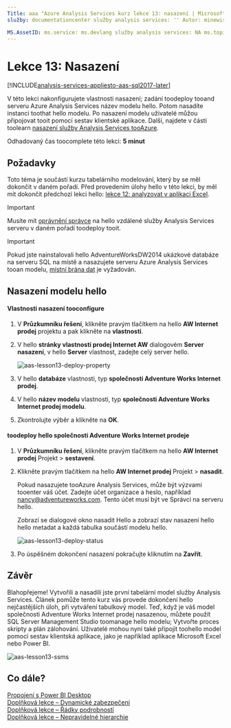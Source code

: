 ```yaml
---
Title: aaa "Azure Analysis Services kurz lekce 13: nasazení | Microsoft Docs"Popis: Popisuje, jak toodeploy hello kurzu projektu tooAzure Analysis Services.
služby: documentationcenter služby analysis services: '' Autor: minewiskan správce: erikre editor: '' značky: "

MS.AssetID: ms.service: ms.devlang služby analysis services: NA ms.topic: get-started-article ms.tgt_pltfrm: NA ms.workload: na ms.date: 07/17/2017 ms.author: owend
---
```

# <a name="lesson-13-deploy"></a>Lekce 13: Nasazení

[!INCLUDE[analysis-services-appliesto-aas-sql2017-later](../../../includes/analysis-services-appliesto-aas-sql2017-later.md)]

V této lekci nakonfigurujete vlastnosti nasazení; zadání toodeploy tooand serveru Azure Analysis Services název modelu hello. Potom nasadíte instanci toothat hello modelu. Po nasazení modelu uživatelé můžou připojovat tooit pomocí sestav klientské aplikace. Další, najdete v části toolearn [nasazení služby Analysis Services tooAzure](https://docs.microsoft.com/azure/analysis-services/analysis-services-deploy).  
  
Odhadovaný čas toocomplete této lekci: **5 minut**  
  
## <a name="prerequisites"></a>Požadavky  
Toto téma je součástí kurzu tabelárního modelování, který by se měl dokončit v daném pořadí. Před provedením úlohy hello v této lekci, by měl mít dokončit předchozí lekci hello: [lekce 12: analyzovat v aplikaci Excel](../tutorials/aas-lesson-12-analyze-in-excel.md).  

> [!IMPORTANT]  
> Musíte mít [oprávnění správce](../analysis-services-server-admins.md) na hello vzdálené služby Analysis Services serveru v daném pořadí toodeploy tooit.  

> [!IMPORTANT]  
> Pokud jste nainstalovali hello AdventureWorksDW2014 ukázkové databáze na serveru SQL na místě a nasazujete serveru Azure Analysis Services tooan modelu, [místní brána dat](../analysis-services-gateway.md) je vyžadován.
  
## <a name="deploy-hello-model"></a>Nasazení modelu hello  
  
#### <a name="tooconfigure-deployment-properties"></a>Vlastnosti nasazení tooconfigure  

  
1.  V **Průzkumníku řešení**, klikněte pravým tlačítkem na hello **AW Internet prodej** projektu a pak klikněte na **vlastnosti**.  
  
2.  V hello **stránky vlastností prodej Internet AW** dialogovém **Server nasazení**, v hello **Server** vlastnost, zadejte celý server hello.  

    ![aas-lesson13-deploy-property](../tutorials/media/aas-lesson13-deploy-property.png)
  
3.  V hello **databáze** vlastnosti, typ **společnosti Adventure Works Internet prodej**.  
  
4.  V hello **název modelu** vlastnosti, typ **společnosti Adventure Works Internet prodej modelu**.  
  
5.  Zkontrolujte výběr a klikněte na **OK**.  
  
#### <a name="toodeploy-hello-adventure-works-internet-sales"></a>toodeploy hello společnosti Adventure Works Internet prodeje
  
1.  V **Průzkumníku řešení**, klikněte pravým tlačítkem na hello **AW Internet prodej** Projekt > **sestavení**.  

2.  Klikněte pravým tlačítkem na hello **AW Internet prodej** Projekt > **nasadit**.

    Pokud nasazujete tooAzure Analysis Services, může být výzvami tooenter váš účet. Zadejte účet organizace a heslo, například nancy@adventureworks.com. Tento účet musí být ve Správci na serveru hello.
  
    Zobrazí se dialogové okno nasadit Hello a zobrazí stav nasazení hello hello metadat a každá tabulka součástí modelu hello.  
    
    ![aas-lesson13-deploy-status](../tutorials/media/aas-lesson13-deploy-status.png)
  
3. Po úspěšném dokončení nasazení pokračujte kliknutím na **Zavřít**.  
  
## <a name="conclusion"></a>Závěr  
Blahopřejeme! Vytvořili a nasadili jste první tabelární model služby Analysis Services. Článek pomůže tento kurz vás provede dokončení hello nejčastějších úloh, při vytváření tabulkový model. Teď, když je váš model společnosti Adventure Works Internet prodej nasazenou, můžete použít SQL Server Management Studio toomanage hello modelu; Vytvořte proces skripty a plán zálohování. Uživatelé mohou nyní také připojit toohello model pomocí sestav klientská aplikace, jako je například aplikace Microsoft Excel nebo Power BI.  

![aas-lesson13-ssms](../tutorials/media/aas-lesson13-ssms.png)
  
  
  
## <a name="whats-next"></a>Co dále?
[Propojení s Power BI Desktop](../analysis-services-connect-pbi.md)   
[Doplňková lekce – Dynamické zabezpečení](../tutorials/aas-supplemental-lesson-dynamic-security.md)   
[Doplňková lekce – Řádky podrobností](../tutorials/aas-supplemental-lesson-detail-rows.md)   
[Doplňková lekce – Nepravidelné hierarchie](../tutorials/aas-supplemental-lesson-ragged-hierarchies.md)   
